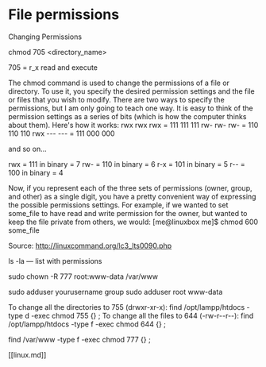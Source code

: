 # File permissions

Changing Permissions

chmod 705 <directory_name>

705 = r_x read and execute

The chmod command is used to change the permissions of a file or directory. To use it, you specify the desired permission settings and the file or files that you wish to modify. There are two ways to specify the permissions, but I am only going to teach one way.
It is easy to think of the permission settings as a series of bits (which is how the computer thinks about them). Here's how it works:
rwx rwx rwx = 111 111 111
rw- rw- rw- = 110 110 110
rwx --- --- = 111 000 000

and so on...

rwx = 111 in binary = 7
rw- = 110 in binary = 6
r-x = 101 in binary = 5
r-- = 100 in binary = 4

Now, if you represent each of the three sets of permissions (owner, group, and other) as a single digit, you have a pretty convenient way of expressing the possible permissions settings. For example, if we wanted to set some_file to have read and write permission for the owner, but wanted to keep the file private from others, we would:
[me@linuxbox me]$ chmod 600 some_file

Source: http://linuxcommand.org/lc3_lts0090.php


ls -la       — list with permissions

sudo chown -R 777 root:www-data /var/www

sudo adduser yourusername group
sudo adduser root www-data

To change all the directories to 755 (drwxr-xr-x):
find /opt/lampp/htdocs -type d -exec chmod 755 {} \;
To change all the files to 644 (-rw-r--r--):
find /opt/lampp/htdocs -type f -exec chmod 644 {} \;

find /var/www -type f -exec chmod 777 {} \;

[[linux.md]]

